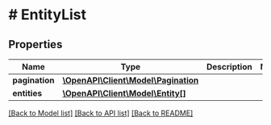 # # EntityList

## Properties

Name | Type | Description | Notes
------------ | ------------- | ------------- | -------------
**pagination** | [**\OpenAPI\Client\Model\Pagination**](Pagination.md) |  |
**entities** | [**\OpenAPI\Client\Model\Entity[]**](Entity.md) |  |

[[Back to Model list]](../../README.md#models) [[Back to API list]](../../README.md#endpoints) [[Back to README]](../../README.md)
